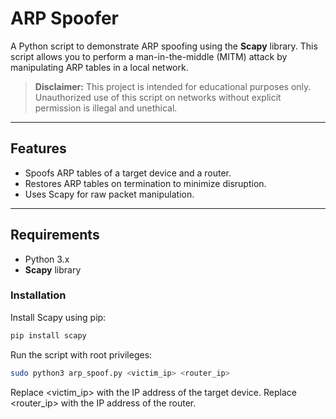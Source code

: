 # ARP Spoofer

A Python script to demonstrate ARP spoofing using the **Scapy** library. This script allows you to perform a man-in-the-middle (MITM) attack by manipulating ARP tables in a local network.

> **Disclaimer:** This project is intended for educational purposes only. Unauthorized use of this script on networks without explicit permission is illegal and unethical.

---

## Features
- Spoofs ARP tables of a target device and a router.
- Restores ARP tables on termination to minimize disruption.
- Uses Scapy for raw packet manipulation.

---

## Requirements
- Python 3.x
- **Scapy** library

### Installation
Install Scapy using pip:
```bash
pip install scapy
```

Run the script with root privileges:

```bash
sudo python3 arp_spoof.py <victim_ip> <router_ip>
```
Replace <victim_ip> with the IP address of the target device.
Replace <router_ip> with the IP address of the router.

